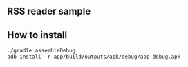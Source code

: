 ## RSS reader sample

## How to install

```shell
./gradle assembleDebug
adb install -r app/build/outputs/apk/debug/app-debug.apk
```
